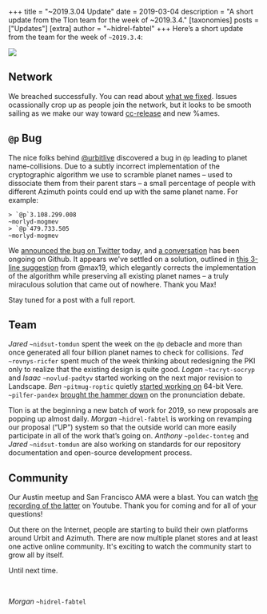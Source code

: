 +++
title = "~2019.3.04 Update"
date = 2019-03-04
description = "A short update from the Tlon team for the week of ~2019.3.4."
[taxonomies]
posts = ["Updates"]
[extra]
author = "~hidrel-fabtel"
+++
Here’s a short update from the team for the week of `~2019.3.4`:

![](https://media.urbit.org/site/posts/updates/~2019.3.4-update-1.jpg)

## Network

We breached successfully. You can read about [what we fixed](https://github.com/urbit/arvo/pull/1101). Issues ocassionally crop up as people join the network, but it looks to be smooth sailing as we make our way toward [cc-release](https://github.com/urbit/urbit/tree/cc-release) and new %ames.

## `@p` Bug

The nice folks behind [@urbitlive](https://twitter.com/urbitlive) discovered a bug in `@p` leading to planet name-collisions. Due to a subtly incorrect implementation of the cryptographic algorithm we use to scramble planet names – used to dissociate them from their parent stars – a small percentage of people with different Azimuth points could end up with the same planet name. For example:

```
> `@p`3.108.299.008
~morlyd-mogmev
> `@p`479.733.505
~morlyd-mogmev
```

We [announced the bug on Twitter](https://twitter.com/urbit/status/1105850450559918082) today, and [a conversation](https://github.com/urbit/arvo/issues/1105) has been ongoing on Github. It appears we've settled on a solution, outlined in [this 3-line suggestion](https://github.com/urbit/arvo/issues/1105#issuecomment-472585937) from @max19, which elegantly corrects the implementation of the algorithm while preserving all existing planet names – a truly miraculous solution that came out of nowhere. Thank you Max!

Stay tuned for a post with a full report.

## Team

*Jared* `~nidsut-tomdun` spent the week on the `@p` debacle and more than once generated all four billion planet names to check for collisions. *Ted* `~rovnys-ricfer` spent much of the week thinking about redesigning the PKI only to realize that the existing design is quite good. *Logan* `~tacryt-socryp` and *Isaac* `~novlud-padtyv` started working on the next major revision to Landscape. *Ben* `~pitmug-roptic` quietly [started working on](https://github.com/urbit/urbit/pull/1221) 64-bit Vere. `~pilfer-pandex` [brought the hammer down](https://github.com/urbit/docs/pull/399#issuecomment-472667240) on the pronunciation debate.

Tlon is at the beginning a new batch of work for 2019, so new proposals are popping up almost daily. *Morgan* `~hidrel-fabtel` is working on revamping our proposal (“UP”) system so that the outside world can more easily participate in all of the work that’s going on. *Anthony* `~poldec-tonteg` and *Jared* `~nidsut-tomdun` are also working on standards for our repository documentation and open-source development process.

## Community

Our Austin meetup and San Francisco AMA were a blast. You can watch [the recording of the latter](https://www.youtube.com/watch?v=ndk2b69fA9A) on Youtube. Thank you for coming and for all of your questions!

Out there on the Internet, people are starting to build their own platforms around Urbit and Azimuth. There are now multiple planet stores and at least one active online community. It's exciting to watch the community start to grow all by itself.

Until next time.

<br>

*Morgan* `~hidrel-fabtel`
